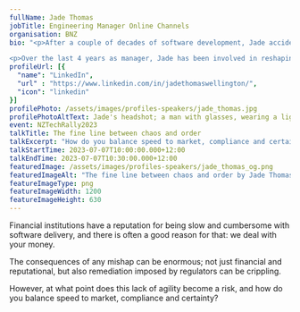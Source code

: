 ```yaml
---
fullName: Jade Thomas
jobTitle: Engineering Manager Online Channels
organisation: BNZ
bio: "<p>After a couple of decades of software development, Jade accidentally found himself in an engineering leadership role. Initially not keen on the engineering manager title, as he never saw himself as a manager, but enticed by the hope of having some influence in building a better environment for engineers to flourish. Jade fights to keep the management part of the role to a minimum while trying to stay relevant and valuable to engineers.</p>

<p>Over the last 4 years as manager, Jade has been involved in reshaping BNZ online banking ways of working — standardising and industrialising their software patterns, increasing their scalability and reliability — all while the organisation reshapes their technology business unit.</p>"
profileUrl: [{
  "name": "LinkedIn",
  "url" : "https://www.linkedin.com/in/jadethomaswellington/",
  "icon": "linkedin"
}]
profilePhoto: /assets/images/profiles-speakers/jade_thomas.jpg
profilePhotoAltText: Jade's headshot; a man with glasses, wearing a light blue pattern shirt and a dark blue woollen jacket.
event: NZTechRally2023
talkTitle: The fine line between chaos and order
talkExcerpt: "How do you balance speed to market, compliance and certainty in a financial institution?"
talkStartTime: 2023-07-07T10:00:00.000+12:00
talkEndTime: 2023-07-07T10:30:00.000+12:00
featuredImage: /assets/images/profiles-speakers/jade_thomas_og.png
featuredImageAlt: "The fine line between chaos and order by Jade Thomas, Engineering Manager Online Channels at BNZ. Join us to hear Jade and other speakers at NZ Tech Rally, 7th July, Wellington"
featureImageType: png
featureImageWidth: 1200
featureImageHeight: 630
---
```


<p>
  Financial institutions have a reputation for being slow and cumbersome with software delivery, and there is often a good reason for that: we deal with your money.
</p>

<p>
  The consequences of any mishap can be enormous; not just financial and reputational, but also remediation imposed by regulators can be crippling.
</p>

<p>
  However, at what point does this lack of agility become a risk, and how do you balance speed to market, compliance and certainty?
</p>
